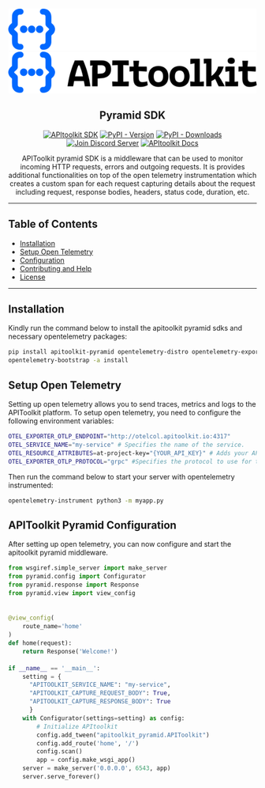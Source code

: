 <div align="center">

![APItoolkit's Logo](https://github.com/apitoolkit/.github/blob/main/images/logo-white.svg?raw=true#gh-dark-mode-only)
![APItoolkit's Logo](https://github.com/apitoolkit/.github/blob/main/images/logo-black.svg?raw=true#gh-light-mode-only)

## Pyramid SDK

[![APItoolkit SDK](https://img.shields.io/badge/APItoolkit-SDK-0068ff?logo=pyramid)](https://github.com/topics/apitoolkit-sdk) [![PyPI - Version](https://img.shields.io/pypi/v/apitoolkit-pyramid)](https://pypi.org/project/apitoolkit-pyramid) [![PyPI - Downloads](https://img.shields.io/pypi/dw/apitoolkit-pyramid)](https://pypi.org/project/apitoolkit-pyramid) [![Join Discord Server](https://img.shields.io/badge/Chat-Discord-7289da)](https://apitoolkit.io/discord?utm_campaign=devrel&utm_medium=github&utm_source=sdks_readme) [![APItoolkit Docs](https://img.shields.io/badge/Read-Docs-0068ff)](https://apitoolkit.io/docs/sdks/python/pyramid?utm_campaign=devrel&utm_medium=github&utm_source=sdks_readme)

APIToolkit pyramid SDK is a middleware that can be used to monitor incoming HTTP requests, errors and outgoing requests. It is provides additional functionalities on top of the open telemetry instrumentation which creates a custom span for each request capturing details about the request including request, response bodies, headers, status code, duration, etc.

</div>

---

## Table of Contents

- [Installation](#installation)
- [Setup Open Telemetry](#setup-open-telemetry)
- [Configuration](#apitoolkit-pyramid-configuration)
- [Contributing and Help](#contributing-and-help)
- [License](#license)

---

## Installation

Kindly run the command below to install the apitoolkit pyramid sdks and necessary opentelemetry packages:

```sh
pip install apitoolkit-pyramid opentelemetry-distro opentelemetry-exporter-otlp
opentelemetry-bootstrap -a install
```

## Setup Open Telemetry

Setting up open telemetry allows you to send traces, metrics and logs to the APIToolkit platform.
To setup open telemetry, you need to configure the following environment variables:

```sh
OTEL_EXPORTER_OTLP_ENDPOINT="http://otelcol.apitoolkit.io:4317"
OTEL_SERVICE_NAME="my-service" # Specifies the name of the service.
OTEL_RESOURCE_ATTRIBUTES=at-project-key="{YOUR_API_KEY}" # Adds your API KEY to the resource.
OTEL_EXPORTER_OTLP_PROTOCOL="grpc" #Specifies the protocol to use for the OpenTelemetry exporter.
```

Then run the command below to start your server with opentelemetry instrumented:

```sh
opentelemetry-instrument python3 -m myapp.py
```

## APIToolkit Pyramid Configuration

After setting up open telemetry, you can now configure and start the apitoolkit pyramid middleware.

```python
from wsgiref.simple_server import make_server
from pyramid.config import Configurator
from pyramid.response import Response
from pyramid.view import view_config


@view_config(
    route_name='home'
)
def home(request):
    return Response('Welcome!')

if __name__ == '__main__':
    setting = {
      "APITOOLKIT_SERVICE_NAME": "my-service",
      "APITOOLKIT_CAPTURE_REQUEST_BODY": True,
      "APITOOLKIT_CAPTURE_RESPONSE_BODY": True
      }
    with Configurator(settings=setting) as config:
        # Initialize APItoolkit
        config.add_tween("apitoolkit_pyramid.APIToolkit")
        config.add_route('home', '/')
        config.scan()
        app = config.make_wsgi_app()
    server = make_server('0.0.0.0', 6543, app)
    server.serve_forever()
```
